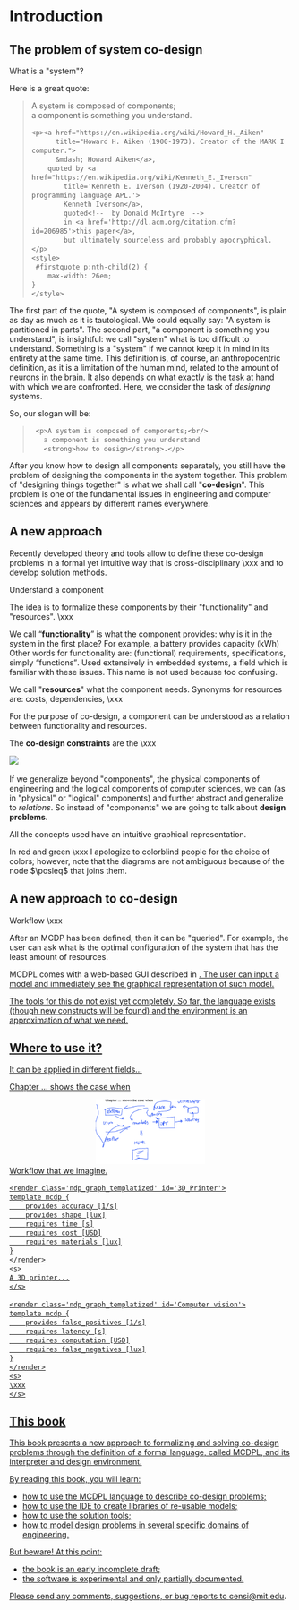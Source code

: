 # Introduction

## The problem of system co-design

What is a "system"?

Here is a great quote:

<blockquote id="firstquote">
    <p>
        A system is composed of components;      <br/>
        a component is something you understand.
    </p>

    <p><a href="https://en.wikipedia.org/wiki/Howard_H._Aiken"
          title="Howard H. Aiken (1900-1973). Creator of the MARK I computer.">
          &mdash; Howard Aiken</a>,
        quoted by <a href="https://en.wikipedia.org/wiki/Kenneth_E._Iverson"
            title='Kenneth E. Iverson (1920-2004). Creator of programming language APL.'>
            Kenneth Iverson</a>,
            quoted<!--  by Donald McIntyre  -->
            in <a href='http://dl.acm.org/citation.cfm?id=206985'>this paper</a>,
            but ultimately sourceless and probably apocryphical.
    </p>
    <style>
     #firstquote p:nth-child(2) {
        max-width: 26em;
    }
    </style>

</blockquote>


The first part of the quote, "A system is composed of components", is plain as
day as much as it is tautological. We could equally say: "A system is
partitioned in parts". The second part, "a component is something you
understand", is insightful: we call "system" what is too difficult to
understand. Something is a "system" if we cannot keep it in mind in its entirety
at the same time. This definition is, of course, an anthropocentric definition,
as it is a limitation of the human mind, related to the amount of neurons in the
brain. It also depends on what exactly is the task at hand with which we are
confronted. Here, we consider the task of *designing* systems.

So, our slogan will be:

<blockquote id='secondquote'>
    <!-- <p>A system is composed of components;<br/>
     a component is something <u>you can design</u>;<br/>
     <u>co-design</u> is designing them all together.</p> -->

     <p>A system is composed of components;<br/>
       a component is something you understand
       <strong>how to design</strong>.</p>
</blockquote>

<style>
#newpart {
    color: purple;
}
</style>


After you know how to design all components separately, you still have the
problem of designing the components in the system together. This problem of
"designing things together" is what we shall call "**co-design**". This problem
is one of the fundamental issues in engineering and computer sciences and
appears by different names everywhere.



## A new approach

Recently developed theory and tools allow to define these co-design problems in
a formal yet intuitive way that is cross-disciplinary \xxx and to develop solution
methods.


Understand a component

The idea is to formalize these components by their "functionality" and
"resources". \xxx

We call <q>**<f>functionality</f>**</q> is what the component provides: why is
it in the system in the first place? For example, a battery provides capacity
(kWh) Other words for functionality are: <f>(functional) requirements</f>,
<f>specifications</f>, simply <q><f>functions</f></q>. <footnote> Used
extensively in embedded systems, a field which is familiar with these issues.
This name is not used because too confusing.</footnote>

We call "**<r>resources</r>**" what the component needs. Synonyms for resources
are: <r>costs</r>, <r>dependencies</r>, \xxx

For the purpose of co-design, a component can be understood as
a relation between functionality and resources.

The **co-design constraints** are the \xxx

<img class='art' latex-options='scale=0.33' src="gmcdp_setup.pdf" />


If we generalize beyond "components", the physical components of engineering and
the logical components of computer sciences, we can (as in "physical" or
"logical" components) and further abstract and generalize to *relations*. So
instead of "components" we are going to talk about **design problems**.

All the concepts used have an intuitive graphical representation.

In red and green \xxx <footnote>I apologize to colorblind people
for the choice of colors; however, note that the diagrams are not ambiguous
because of the node $\posleq$ that joins them.</footnote>


## A new approach to co-design

Workflow \xxx


After an MCDP has been defined, then it can be "queried". For example, the user
can ask what is the optimal configuration of the system that has the least
amount of resources.


MCDPL comes with a web-based GUI described in <a href="#gui"/>. The user
can input a model and immediately see the graphical representation of such
model.


The tools for this do not exist yet completely. So far, the language exists
(though new constructs will be found) and the environment is an approximation of
what we need.


## Where to use it?

It can be applied in different fields...

Chapter ... shows the case when

<center>
<img figure-id="fig:workflow"
    src='workflow.png' style='width: 14em'/>
</center>

<figcaption id='fig:workflow:caption'>
    Workflow that we imagine.
</figcaption>

<col2
    figure-id="fig:some-examples"
    figure-caption='Some examples'
    figure-class="float_bottom">

    <render class='ndp_graph_templatized' id='3D_Printer'>
    template mcdp {
        provides accuracy [1/s]
        provides shape [lux]
        requires time [s]
        requires cost [USD]
        requires materials [lux]
    }
    </render>
    <s>
    A 3D printer...
    </s>

    <render class='ndp_graph_templatized' id='Computer vision'>
    template mcdp {
        provides false_positives [1/s]
        requires latency [s]
        requires computation [USD]
        requires false_negatives [lux]
    }
    </render>
    <s>
    \xxx
    </s>

</col2>

## This book



This book presents a new approach to formalizing and solving co-design problems
through the definition of a formal language, called MCDPL, and its interpreter
and design environment.
<!--
This book does not discuss the theory, which is explained in detail in [other
papers].

[other papers]: #papers -->

By reading this book, you will learn:

* how to use the MCDPL language to describe co-design problems;
* how to use the IDE to create libraries of re-usable models;
* how to use the solution tools;
* how to model design problems in several specific domains of engineering.


But beware! At this point:

* the book is an early incomplete draft;
* the software is experimental and only partially documented.

Please send any comments, suggestions, or bug reports to <a
href="mailto:censi@mit.edu">censi@mit.edu</a>.

